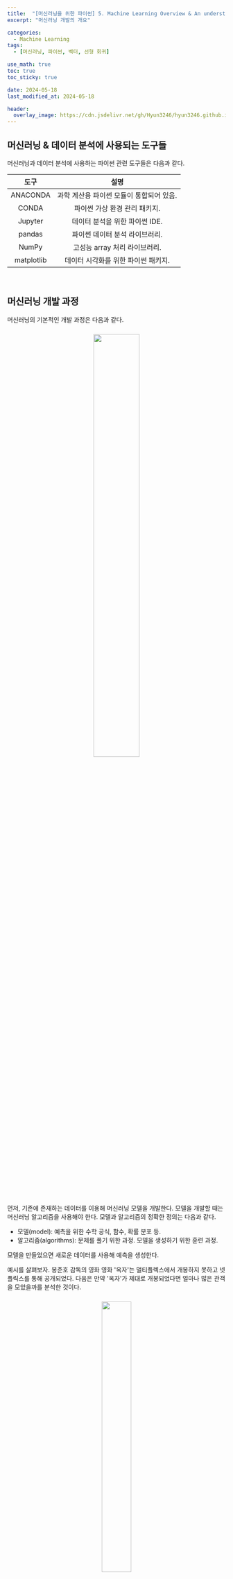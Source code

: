 ```yaml
---
title:  "[머신러닝을 위한 파이썬] 5. Machine Learning Overview & An understanding of data"
excerpt: "머신러닝 개발의 개요"

categories:
  - Machine Learning
tags:
  - [머신러닝, 파이썬, 벡터, 선형 회귀]

use_math: true
toc: true
toc_sticky: true

date: 2024-05-18
last_modified_at: 2024-05-18

header:
  overlay_image: https://cdn.jsdelivr.net/gh/Hyun3246/hyun3246.github.io@master/image/overlay image/Python for machine learning.png
---
```

## 머신러닝 & 데이터 분석에 사용되는 도구들
머신러닝과 데이터 분석에 사용하는 파이썬 관련 도구들은 다음과 같다.

|도구|설명|
|:---:|:---:|
|ANACONDA|과학 계산용 파이썬 모듈이 통합되어 있음.|
|CONDA|파이썬 가상 환경 관리 패키지.|
|Jupyter|데이터 분석을 위한 파이썬 IDE.|
|pandas|파이썬 데이터 분석 라이브러리.|
|NumPy|고성능 array 처리 라이브러리.|
|matplotlib|데이터 시각화를 위한 파이썬 패키지.|

<br/>

## 머신러닝 개발 과정
머신러닝의 기본적인 개발 과정은 다음과 같다.
<br/>
<figure style="display:block; text-align:center;">
  <img src="https://cdn.jsdelivr.net/gh/Hyun3246/hyun3246.github.io@master/image/머신러닝을 위한 파이썬/머신러닝 개발 과정.png"
       style="width: 50%; height: auto; margin:10px">
</figure>
<br/>

먼저, 기존에 존재하는 데이터를 이용해 머신러닝 모델을 개발한다. 모델을 개발할 때는 머신러닝 알고리즘을 사용해야 한다. 모델과 알고리즘의 정확한 정의는 다음과 같다.

- 모델(model): 예측을 위한 수학 공식, 함수, 확률 분포 등.
- 알고리즘(algorithms): 문제를 풀기 위한 과정. 모델을 생성하기 위한 훈련 과정.

모델을 만들었으면 새로운 데이터를 사용해 예측을 생성한다.

예시를 살펴보자. 봉준호 감독의 영화 영화 '옥자'는 멀티플렉스에서 개봉하지 못하고 넷플릭스를 통해 공개되었다. 다음은 만약 '옥자'가 제대로 개봉되었다면 얼마나 많은 관객을 모았을까를 분석한 것이다.
<br/>
<figure style="display:block; text-align:center;">
  <img src="https://cdn.jsdelivr.net/gh/Hyun3246/hyun3246.github.io@master/image/머신러닝을 위한 파이썬/옥자 예상 관객 수.png"
       style="width: 40%; height: auto; margin:10px">
</figure>
<br/>

OTT 왓챠의 '보고싶어요' 수를 이용해 관객 수를 짐작했다. 정상적으로 개봉한 다른 영화의 '보고싶어요' 수와 관객 수의 상관관계를 구한 뒤 이를 '옥자'에 적용하였다 (이 과정이 알고리즘이다). 분석에는 단순한 선형 회귀(일차 함수)가 사용되었음을 짐작할 수 있다. 여기서 일차 함수 식이 모델이 된다.

<br/>

## 모델 학습에 영향을 주는 것들
<br/>
<figure style="display:block; text-align:center;">
  <img src="https://cdn.jsdelivr.net/gh/Hyun3246/hyun3246.github.io@master/image/머신러닝을 위한 파이썬/선형 회귀 식의 기본 형태.png"
       style="width: 30%; height: auto; margin:10px">
</figure>
<br/>

위 선형 회귀 식에서 주어진 값 x를 독립변수, 식을 통해 계산되는 결과 y를 종속변수라고 한다. 그리고 우리는 알고리즘(학습)을 통해 최적의 a, b 값을 찾아야 한다.

y값에 영향을 주는 x값은 하나가 아닐 수 있다. 아니, 하나가 아닌 경우가 훨씬 많다. 유명한 머신러닝 기초 문제로 '보스턴 집 값 예측' 문제가 있다 (사실 지역은 크게 상관 없다). 집 값에 영향을 줄 수 있는 다양한 요소(방의 개수, 범죄율 등)를 입력으로 하여 출력으로 집 값을 예측하는 문제이다. 
<br/>
<figure style="display:block; text-align:center;">
  <img src="https://cdn.jsdelivr.net/gh/Hyun3246/hyun3246.github.io@master/image/머신러닝을 위한 파이썬/보스턴 집 값 예측 문제의 독립변수와 종속변수.png"
       style="width: 50%; height: auto; margin:10px">
</figure>
<br/>

보다시피 아주 많은 독립변수(13개)가 하나의 종속변수를 결정한다. 이를 식으로 나타내면 다음과 같을 것이다.

$$y = \beta_1 x_1 + \beta_2 x_2 + \beta_3 x_3 + \beta_4 x_4 + \beta_5 x_5 + \beta_6 x_6 + \beta_7 x_7 +  \beta_8 x_8 \\ + \beta_9 x_9 + \beta_10 x_10 + \beta_11 x_11 + \beta_12 x_12 + \beta_13 x_13 + \beta_0 \cdot 1 + \beta_1 x_1$$

$\beta_1$ 은 상수 항이다.

머신러닝에서는 독립변수를 <span style="color:#F5F5F7">특성(feature)</span>이라고 부른다. 데이터의 특징을 나타내며, 일반적으로 표로 데이터를 표현할 때 열(column)을 의미하기도 한다. 하나의 데이터는 특성 벡터로 표현할 수 있다. 예를 들어, 다음과 같이 표현한다.
<br/>
<figure style="display:block; text-align:center;">
  <img src="https://cdn.jsdelivr.net/gh/Hyun3246/hyun3246.github.io@master/image/머신러닝을 위한 파이썬/보스턴 집 값 예측 문제 하나의 데이터.png"
       style="width: 50%; height: auto; margin:10px">
</figure>
<br/>

$$\bf{x^{(1)}} = \begin{bmatrix}
1 \\
0.00632 \\
18 \\
2.31 \\
0.538 \\
\cdots \\
24
\end{bmatrix}$$

선형 회귀 식에서 보았던 계수는 이제 가중치 벡터(w)로 표현한다.

$$\bf{w} = \begin{bmatrix}
w_0 \\
w_1 \\
w_2 \\
w_3 \\
\cdots \\
w_{13}
\end{bmatrix}$$

이제 식을 다시 써보자.

$$\displaystyle y = w_1 x_1 + \dots + w_{13} x_{13} + w_0 x_0 = \sum_{i=0}^{13}{w_i x_i} = \bf{w^T x}$$

<br/>

## 데이터의 전처리
데이터를 분석하려면 일단 데이터를 불러와야한다. 데이터를 테이블 형식으로 불러왔을 때 기본적인 용어는 다음과 같다.
<br/>
<figure style="display:block; text-align:center;">
  <img src="https://cdn.jsdelivr.net/gh/Hyun3246/hyun3246.github.io@master/image/머신러닝을 위한 파이썬/데이터 테이블 형식 용어.png"
       style="width: 50%; height: auto; margin:10px">
</figure>
<br/>

|용어|설명|
|:---:|:---:|
|Data table, Sample|전체 데이터|
|attribute, field, feature, column|독립변수, 특성|
|instance, tuple, row|하나의 사례|
|feature vector|하나의 특성에 대해 벡터로 표현한 것.|

데이터가 처음부터 분석하기에 완벽하면 좋겠지만 일반적으로는 엉망인 경우가 많다. 어떤 값이 비어있거나, 해당 위치게 걸맞지 않은 경우(예를 들어 숫자여야 하는데 문자인 경우)가 있을 수 있다. 따라서 우리는 pandas를 이용해 데이터를 전처리해주어야 한다.

자세한 방법은 다음 시간부터 배운다.

<br/>
<br/>

*별도의 출처 표시가 있는 이미지를 제외한 모든 이미지는 강의자료에서 발췌하였음을 밝힙니다.*